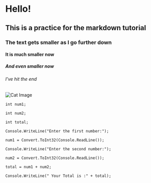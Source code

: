 # Hello!
## This is a practice for the markdown tutorial
### The text gets smaller as I go further down
#### It is much smaller now
##### And even smaller now
###### I've hit the end
![Cat Image](https://i.natgeofe.com/n/548467d8-c5f1-4551-9f58-6817a8d2c45e/NationalGeographic_2572187_3x2.jpg)
 
 ```
 int num1;
 
 int num2;
 
 int total;
 
 Console.WriteLine("Enter the first number:");
 
 num1 = Convert.ToInt32(Console.ReadLine());
 
 Console.WriteLine("Enter the second number:");
 
 num2 = Convert.ToInt32(Console.ReadLine());
 
 total = num1 + num2;
 
 Console.WriteLine(" Your Total is :" + total);
 ```
